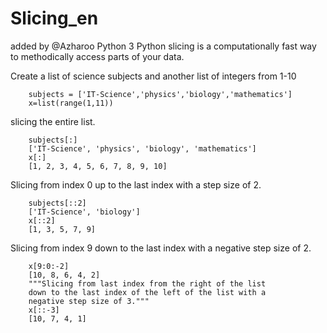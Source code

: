 # Slicing_en
added by @Azharoo
Python 3
Python slicing is a computationally fast way to methodically access parts of your data.

Create a list of science subjects and another list of integers from 1-10

		subjects = ['IT-Science','physics','biology','mathematics']
		x=list(range(1,11))


slicing the entire list.

		subjects[:]
		['IT-Science', 'physics', 'biology', 'mathematics']
		x[:]
		[1, 2, 3, 4, 5, 6, 7, 8, 9, 10]

Slicing from index 0 up to the last index with a step size of 2.

		subjects[::2]
		['IT-Science', 'biology']
		x[::2]
		[1, 3, 5, 7, 9]

Slicing from index 9 down to the last index with a negative step size of 2.

		x[9:0:-2]
		[10, 8, 6, 4, 2]
		"""Slicing from last index from the right of the list 
		down to the last index of the left of the list with a
		negative step size of 3."""
		x[::-3]
		[10, 7, 4, 1]

